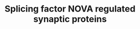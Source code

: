 ---
annotations:
- id: PW:0000333
  parent: signaling pathway
  type: Pathway Ontology
  value: cadherin mediated signaling pathway
authors:
- B.taneri
- Mkutmon
- MaintBot
- Ddigles
- Egonw
description: Synaptic Communication influenced by NOVA-splicing regulation
last-edited: 2019-09-17
organisms:
- Mus musculus
redirect_from:
- /index.php/Pathway:WP1983
- /instance/WP1983
- /instance/WP1983_rr123566
revision: r123566
schema-jsonld:
- '@context': https://schema.org/
  '@id': https://wikipathways.github.io/pathways/WP1983.html
  '@type': Dataset
  creator:
    '@type': Organization
    name: WikiPathways
  description: Synaptic Communication influenced by NOVA-splicing regulation
  keywords:
  - 4.1B
  - 4.1G
  - 4.1N
  - 4.1R
  - AGRIN
  - Ankyrin G
  - Aplp2
  - CASK
  - Calsyntenin
  - Camk2g
  - Cask
  - Cav2.2
  - Chl1
  - Clasp1
  - Dab1
  - EphrinA5
  - GABAARg2
  - GABAB2R
  - GIRK2
  - Gephrin
  - GluR6
  - Igsf4a
  - Igsf4b
  - JNK2
  - Kcnq2
  - MAP4
  - Munc18
  - N-Cadherin
  - NIK/Mapk4
  - NMDAR1
  - NMDAR2B
  - Neogenin
  - Netrin G1
  - PIP2
  - PKCz
  - PMCA1
  - Plcb4
  - Rap1
  - Rap1gap
  - SKIP
  - Slo
  - Syntaxin 2
  - neurochondrin
  license: CC0
  name: Splicing factor NOVA regulated synaptic proteins
seo: CreativeWork
title: Splicing factor NOVA regulated synaptic proteins
wpid: WP1983
---